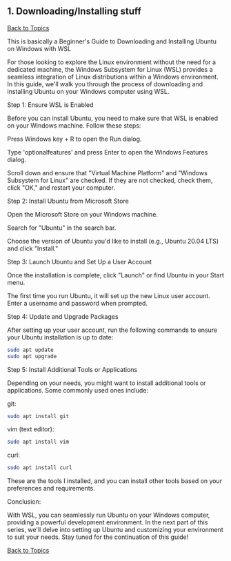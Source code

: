 ## 1. Downloading/Installing stuff

[Back to Topics](../README.md)

This is basically a Beginner's Guide to Downloading and Installing Ubuntu on Windows with WSL

For those looking to explore the Linux environment without the need for a dedicated machine, the Windows Subsystem for Linux (WSL) provides a seamless integration of Linux distributions within a Windows environment. In this guide, we'll walk you through the process of downloading and installing Ubuntu on your Windows computer using WSL.

Step 1: Ensure WSL is Enabled

Before you can install Ubuntu, you need to make sure that WSL is enabled on your Windows machine. Follow these steps:

Press Windows key + R to open the Run dialog.

Type 'optionalfeatures' and press Enter to open the Windows Features dialog.

Scroll down and ensure that "Virtual Machine Platform" and "Windows Subsystem for Linux" are checked. If they are not checked, check them, click "OK," and restart your computer.

Step 2: Install Ubuntu from Microsoft Store

Open the Microsoft Store on your Windows machine.

Search for "Ubuntu" in the search bar.

Choose the version of Ubuntu you'd like to install (e.g., Ubuntu 20.04 LTS) and click "Install."

Step 3: Launch Ubuntu and Set Up a User Account

Once the installation is complete, click "Launch" or find Ubuntu in your Start menu.

The first time you run Ubuntu, it will set up the new Linux user account. Enter a username and password when prompted.

Step 4: Update and Upgrade Packages

After setting up your user account, run the following commands to ensure your Ubuntu installation is up to date:
```bash
sudo apt update
sudo apt upgrade
```
Step 5: Install Additional Tools or Applications

Depending on your needs, you might want to install additional tools or applications. Some commonly used ones include:

git:
```bash
sudo apt install git
```
vim (text editor):
```bash
sudo apt install vim
```
curl:
```bash
sudo apt install curl
```
These are the tools I installed, and you can install other tools based on your preferences and requirements.

Conclusion:

With WSL, you can seamlessly run Ubuntu on your Windows computer, providing a powerful development environment. In the next part of this series, we'll delve into setting up Ubuntu and customizing your environment to suit your needs. Stay tuned for the continuation of this guide!

[Back to Topics](../README.md)
